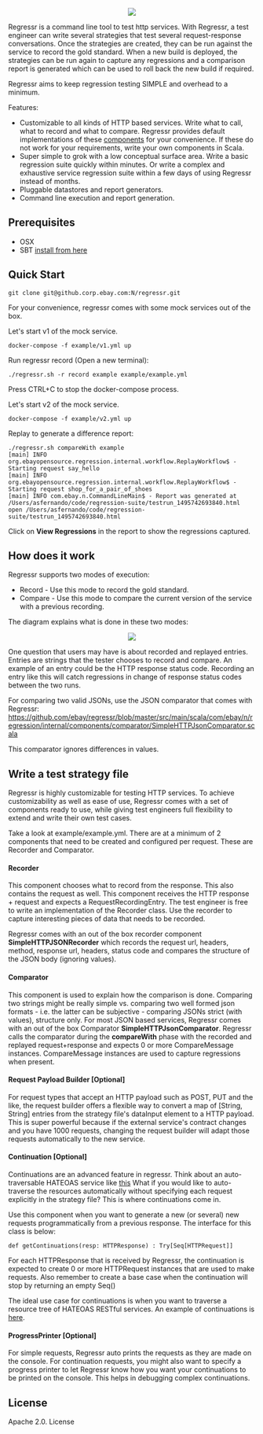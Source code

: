 <p align="center"><img src="https://github.com/eBay/regressr/blob/master/Regressr.png"/></p>

Regressr is a command line tool to test http services. With Regressr, a test engineer can write several strategies that test several request-response conversations. Once the strategies are created, they can be run against the service to record the gold standard. When a new build is deployed, the strategies can be run again to capture any regressions and a comparison report is generated which can be used to roll back the new build if required. 

Regressr aims to keep regression testing SIMPLE and overhead to a minimum.

Features:

 * Customizable to all kinds of HTTP based services. Write what to call, what to record and what to compare. Regressr provides default implementations of these [components](https://github.com/ebay/regressr/tree/master/src/main/scala/com/ebay/n/regression/internal/components) for your convenience. If these do not work for your requirements, write your own components in Scala. 
 * Super simple to grok with a low conceptual surface area. Write a basic regression suite quickly within minutes. Or write a complex and exhaustive service regression suite within a few days of using Regressr instead of months.
 * Pluggable datastores and report generators.
 * Command line execution and report generation.

## Prerequisites
* OSX
* SBT [install from here](http://www.scala-sbt.org/download.html)

## Quick Start
```git clone git@github.corp.ebay.com:N/regressr.git```

For your convenience, regressr comes with some mock services out of the box. 

Let's start v1 of the mock service.

```docker-compose -f example/v1.yml up```

Run regressr record (Open a new terminal):
```
./regressr.sh -r record example example/example.yml
```

Press CTRL+C to stop the docker-compose process.

Let's start v2 of the mock service.

```docker-compose -f example/v2.yml up```

Replay to generate a difference report:
```
./regressr.sh compareWith example
[main] INFO org.ebayopensource.regression.internal.workflow.ReplayWorkflow$ - Starting request say_hello
[main] INFO org.ebayopensource.regression.internal.workflow.ReplayWorkflow$ - Starting request shop_for_a_pair_of_shoes
[main] INFO com.ebay.n.CommandLineMain$ - Report was generated at /Users/asfernando/code/regression-suite/testrun_1495742693840.html
open /Users/asfernando/code/regression-suite/testrun_1495742693840.html
```

Click on **View Regressions** in the report to show the regressions captured.

## How does it work

Regressr supports two modes of execution:

* Record - Use this mode to record the gold standard.
* Compare - Use this mode to compare the current version of the service with a previous recording.

The diagram explains what is done in these two modes:

<p align="center"><img src="https://github.com/ebay/regressr/blob/master/RegressrFlow.png"/></p>

One question that users may have is about recorded and replayed entries. Entries are strings that the tester chooses to record and compare. An example of an entry could be the HTTP response status code. Recording an entry like this will catch regressions in change of response status codes between the two runs.

For comparing two valid JSONs, use the JSON comparator that comes with Regressr: https://github.com/ebay/regressr/blob/master/src/main/scala/com/ebay/n/regression/internal/components/comparator/SimpleHTTPJsonComparator.scala

This comparator ignores differences in values.

## Write a test strategy file

Regressr is highly customizable for testing HTTP services. To achieve customizability as well as ease of use, Regressr comes with a set of components ready to use, while giving test engineers full flexibility to extend and write their own test cases.

Take a look at example/example.yml. There are at a minimum of 2 components that need to be created and configured per request. These are Recorder and Comparator.
 
#### Recorder
This component chooses what to record from the response. This also contains the request as well. This component receives the HTTP response + request and expects a RequestRecordingEntry. The test engineer is free to write an implementation of the Recorder class. Use the recorder to capture interesting pieces of data that needs to be recorded. 

Regressr comes with an out of the box recorder component **SimpleHTTPJSONRecorder** which records the request url, headers, method, response url, headers, status code and compares the structure of the JSON body (ignoring values).

#### Comparator
This component is used to explain how the comparison is done. Comparing two strings might be really simple vs. comparing two well formed json formats - i.e. the latter can be subjective - comparing JSONs strict (with values), structure only. For most JSON based services, Regressr comes with an out of the box Comparator **SimpleHTTPJsonComparator**. Regressr calls the comparator during the **compareWith** phase with the recorded and replayed request+response and expects 0 or more CompareMessage instances. CompareMessage instances are used to capture regressions when present.

#### Request Payload Builder [Optional]
For request types that accept an HTTP payload such as POST, PUT and the like, the request builder offers a flexible way to convert a map of [String, String] entries from the strategy file's dataInput element to a HTTP payload. This is super powerful because if the external service's contract changes and you have 1000 requests, changing the request builder will adapt those requests automatically to the new service.

#### Continuation [Optional]
Continuations are an advanced feature in regressr. Think about an auto-traversable HATEOAS service like [this](https://developer.paypal.com/docs/api/hateoas-links/)  What if you would like to auto-traverse the resources automatically without specifying each request explicitly in the strategy file? This is where continuations come in. 

Use this component when you want to generate a new (or several) new requests programmatically from a previous response. The interface for this class is below:

```def getContinuations(resp: HTTPResponse) : Try[Seq[HTTPRequest]]```

For each HTTPResponse that is received by Regressr, the continuation is expected to create 0 or more HTTPRequest instances that are used to make requests. Also remember to create a base case when the continuation will stop by returning an empty Seq() 

The ideal use case for continuations is when you want to traverse a resource tree of HATEOAS RESTful services. An example of continuations is [here](https://github.com/ebay/regressr/tree/master/example/continuation/README.md).

#### ProgressPrinter [Optional]
For simple requests, Regressr auto prints the requests as they are made on the console. For continuation requests, you might also want to specify a progress printer to let Regressr know how you want your continuations to be printed on the console. This helps in debugging complex continuations.

## License

Apache 2.0. License
